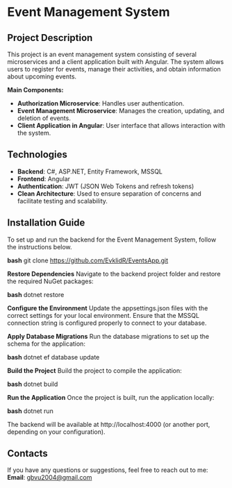# Event Management System

## Project Description

This project is an event management system consisting of several microservices and a client application built with Angular. The system allows users to register for events, manage their activities, and obtain information about upcoming events.

**Main Components:**
- **Authorization Microservice**: Handles user authentication.
- **Event Management Microservice**: Manages the creation, updating, and deletion of events.
- **Client Application in Angular**: User interface that allows interaction with the system.

## Technologies

- **Backend**: C#, ASP.NET, Entity Framework, MSSQL
- **Frontend**: Angular
- **Authentication**: JWT (JSON Web Tokens and refresh tokens)
- **Clean Architecture**: Used to ensure separation of concerns and facilitate testing and scalability.

## Installation Guide
To set up and run the backend for the Event Management System, follow the instructions below.

**bash**
git clone https://github.com/EvklidR/EventsApp.git

**Restore Dependencies**
Navigate to the backend project folder and restore the required NuGet packages:

**bash**
dotnet restore

**Configure the Environment**
Update the appsettings.json files with the correct settings for your local environment. Ensure that the MSSQL connection string is configured properly to connect to your database.

**Apply Database Migrations**
Run the database migrations to set up the schema for the application:

**bash**
dotnet ef database update

**Build the Project**
Build the project to compile the application:

**bash**
dotnet build

**Run the Application**
Once the project is built, run the application locally:

**bash**
dotnet run

The backend will be available at http://localhost:4000 (or another port, depending on your configuration).

## Contacts

If you have any questions or suggestions, feel free to reach out to me:
**Email**: gbvu2004@gmail.com
